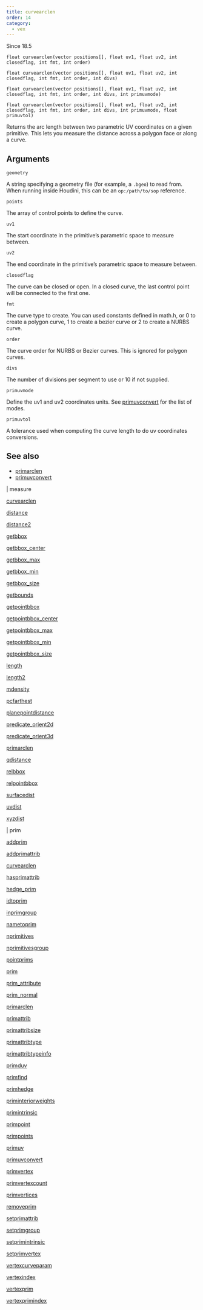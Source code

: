 ```yaml
---
title: curvearclen
order: 14
category:
  - vex
---
```




Since 18.5

`float curvearclen(vector positions[], float uv1, float uv2, int closedflag, int fmt, int order)`

`float curvearclen(vector positions[], float uv1, float uv2, int closedflag, int fmt, int order, int divs)`

`float curvearclen(vector positions[], float uv1, float uv2, int closedflag, int fmt, int order, int divs, int primuvmode)`

`float curvearclen(vector positions[], float uv1, float uv2, int closedflag, int fmt, int order, int divs, int primuvmode, float primuvtol)`

Returns the arc length between two parametric UV coordinates on a given primitive. This lets you measure the distance across a polygon face or along a curve.

## Arguments

`geometry`

A string specifying a geometry file (for example, a `.bgeo`) to read from. When running inside Houdini, this can be an `op:/path/to/sop` reference.

`points`

The array of control points to define the curve.

`uv1`

The start coordinate in the primitive’s parametric space to measure between.

`uv2`

The end coordinate in the primitive’s parametric space to measure between.

`closedflag`

The curve can be closed or open. In a closed curve, the last control point will be connected to the first one.

`fmt`

The curve type to create. You can used constants defined in math.h, or 0 to create a polygon curve, 1 to create a bezier curve or 2 to create a NURBS curve.

`order`

The curve order for NURBS or Bezier curves. This is ignored for polygon curves.

`divs`

The number of divisions per segment to use or 10 if not supplied.

`primuvmode`

Define the uv1 and uv2 coordinates units. See [primuvconvert](primuvconvert.html "Convert parametric UV locations on curve primitives between different spaces.") for the list of modes.

`primuvtol`

A tolerance used when computing the curve length to do uv coordinates conversions.



## See also

- [primarclen](primarclen.html)
- [primuvconvert](primuvconvert.html)

|
measure

[curvearclen](curvearclen.html)

[distance](distance.html)

[distance2](distance2.html)

[getbbox](getbbox.html)

[getbbox_center](getbbox_center.html)

[getbbox_max](getbbox_max.html)

[getbbox_min](getbbox_min.html)

[getbbox_size](getbbox_size.html)

[getbounds](getbounds.html)

[getpointbbox](getpointbbox.html)

[getpointbbox_center](getpointbbox_center.html)

[getpointbbox_max](getpointbbox_max.html)

[getpointbbox_min](getpointbbox_min.html)

[getpointbbox_size](getpointbbox_size.html)

[length](length.html)

[length2](length2.html)

[mdensity](mdensity.html)

[pcfarthest](pcfarthest.html)

[planepointdistance](planepointdistance.html)

[predicate_orient2d](predicate_orient2d.html)

[predicate_orient3d](predicate_orient3d.html)

[primarclen](primarclen.html)

[qdistance](qdistance.html)

[relbbox](relbbox.html)

[relpointbbox](relpointbbox.html)

[surfacedist](surfacedist.html)

[uvdist](uvdist.html)

[xyzdist](xyzdist.html)

|
prim

[addprim](addprim.html)

[addprimattrib](addprimattrib.html)

[curvearclen](curvearclen.html)

[hasprimattrib](hasprimattrib.html)

[hedge_prim](hedge_prim.html)

[idtoprim](idtoprim.html)

[inprimgroup](inprimgroup.html)

[nametoprim](nametoprim.html)

[nprimitives](nprimitives.html)

[nprimitivesgroup](nprimitivesgroup.html)

[pointprims](pointprims.html)

[prim](prim.html)

[prim_attribute](prim_attribute.html)

[prim_normal](prim_normal.html)

[primarclen](primarclen.html)

[primattrib](primattrib.html)

[primattribsize](primattribsize.html)

[primattribtype](primattribtype.html)

[primattribtypeinfo](primattribtypeinfo.html)

[primduv](primduv.html)

[primfind](primfind.html)

[primhedge](primhedge.html)

[priminteriorweights](priminteriorweights.html)

[primintrinsic](primintrinsic.html)

[primpoint](primpoint.html)

[primpoints](primpoints.html)

[primuv](primuv.html)

[primuvconvert](primuvconvert.html)

[primvertex](primvertex.html)

[primvertexcount](primvertexcount.html)

[primvertices](primvertices.html)

[removeprim](removeprim.html)

[setprimattrib](setprimattrib.html)

[setprimgroup](setprimgroup.html)

[setprimintrinsic](setprimintrinsic.html)

[setprimvertex](setprimvertex.html)

[vertexcurveparam](vertexcurveparam.html)

[vertexindex](vertexindex.html)

[vertexprim](vertexprim.html)

[vertexprimindex](vertexprimindex.html)
